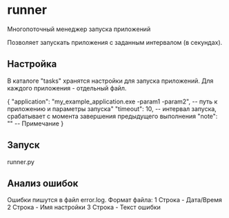 runner
============
Многопоточный менеджер запуска приложений

Позволяет запускать приложения с заданным интервалом (в секундах).

Настройка
-----------

В каталоге "tasks" хранятся настройки для запуска приложений. Для каждого приложения - отдельный файл.

{
	"application": "my_example_application.exe -param1 -param2", -- путь к приложению и параметры запуска"
	"timeout": 10, -- интервал запуска, срабатывает с момента завершения предыдущего выполнения
	"note": "" -- Примечание
}


Запуск
-----------

runner.py


Анализ ошибок
-----------

Ошибки пишутся в файл error.log. 
Формат файла:
1 Строка - Дата/Время
2 Строка - Имя настройки
3 Строка - Текст ошибки